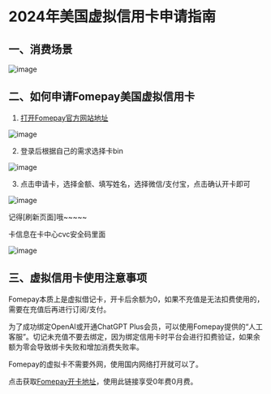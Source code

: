# 2024年美国虚拟信用卡申请指南

## 一、消费场景

![image](https://github.com/nd1champion/US-XYK/assets/169965117/352d3b2a-3246-4f27-81b8-7314c285082a)


## 二、如何申请Fomepay美国虚拟信用卡

1. [打开Fomepay官方网站地址](https://gpt.fomepay.com/#/pages/login/index?d=Q3DD80)

![image](https://github.com/nd1champion/US-XYK/assets/169965117/cf488087-04f7-4685-9f13-41501744f189)



2. 登录后根据自己的需求选择卡bin

![image](https://github.com/nd1champion/US-XYK/assets/169965117/ec01dc96-ccad-4fd2-be6f-410bcba97967)


3. 点击申请卡，选择金额、填写姓名，选择微信/支付宝，点击确认开卡即可

![image](https://github.com/nd1champion/US-XYK/assets/169965117/9399f7a0-92c2-4baa-8364-48707b0357fd)


记得[刷新页面]哦~~~~~

卡信息在卡中心cvc安全码里面

![image](https://github.com/nd1champion/US-XYK/assets/169965117/c429b45c-3675-4007-873e-105e29bed538)


## 三、虚拟信用卡使用注意事项

Fomepay本质上是虚拟借记卡，开卡后余额为0，如果不充值是无法扣费使用的，需要在充值后再进行订阅/支付。

为了成功绑定OpenAI或开通ChatGPT Plus会员，可以使用Fomepay提供的“人工客服”。切记未充值不要去绑定，因为绑定信用卡时平台会进行扣费验证，如果余额为零会导致绑卡失败和增加消费失败率。

Fomepay的虚拟卡不需要外网，使用国内网络打开就可以了。

点击获取[Fomepay开卡地址](https://gpt.fomepay.com/#/pages/login/index?d=Q3DD80)，使用此链接享受0年费0月费。


